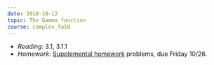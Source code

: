 ```yaml
---
date: 2018-10-12
topic: The Gamma function
course: complex_fa18
---
```


- *Reading*: 3.1, 3.1.1
- *Homework*: [Supplemental homework](http://ckottke.ncf.edu/complex_fa18/supplement1.pdf) problems, due Friday 10/26.

